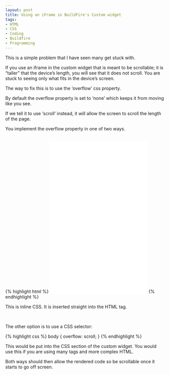```yaml
---
layout: post
title: Using an iFrame in BuildFire's Custom widget
tags:
- HTML
- CSS
- Coding
- Buildfire
- Programming
---
```

This is a simple problem that I have seen many get stuck with.

If you use an iframe in the custom widget that is meant to be scrollable; it is “taller” that the device’s length, you will see that it does not scroll. You are stuck to seeing only what fits in the device’s screen.

The way to fix this is to use the ‘overflow’ css property.

By default the overflow property is set to ‘none’ which keeps it from moving like you see.

If we tell it to use ‘scroll’ instead, it will allow the screen to scroll the length of the page.

You implement the overflow property in one of two ways.

<br>
{% highlight html %}
  <iframe src="kickinbahk.com" width="307" height="477" frameborder="0" allowfullscreen=“allowfullscreen” overflow="scroll"></iframe>
{% endhighlight %}
<br>

This is inline CSS. It is inserted straight into the HTML tag.

<br>

The other option is to use a CSS selector:

{% highlight css %}
  body {
    overflow: scroll;
  }
{% endhighlight %}
<br>

This would be put into the CSS section of the custom widget. You would use this if you are using many tags and more complex HTML.

Both ways should then allow the rendered code so be scrollable once it starts to go off screen.

<br>

